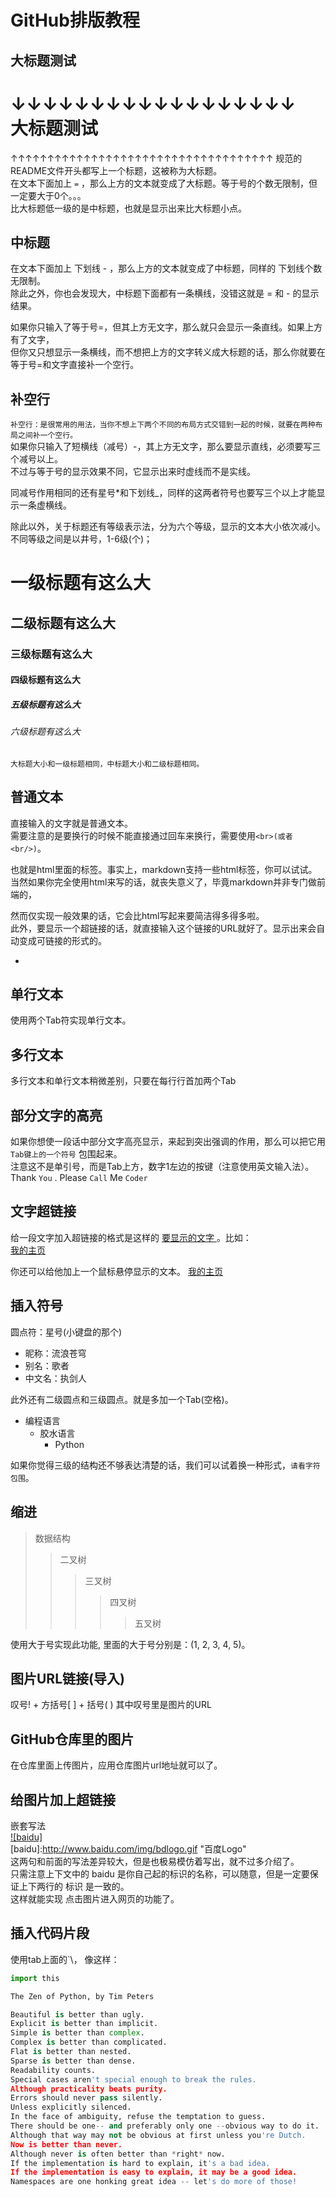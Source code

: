 GitHub排版教程  
====


## 大标题测试  
↓↓↓↓↓↓↓↓↓↓↓↓↓↓↓↓↓↓  
大标题测试  
====  
↑↑↑↑↑↑↑↑↑↑↑↑↑↑↑↑↑↑↑↑↑↑↑↑↑↑↑↑↑↑↑↑↑↑↑↑
规范的README文件开头都写上一个标题，这被称为大标题。  
在文本下面加上 `=` ，那么上方的文本就变成了大标题。等于号的个数无限制，但一定要大于0个。。。  
比大标题低一级的是中标题，也就是显示出来比大标题小点。  


中标题    
------
在文本下面加上 下划线 - ，那么上方的文本就变成了中标题，同样的 下划线个数无限制。  
除此之外，你也会发现大，中标题下面都有一条横线，没错这就是 = 和 - 的显示结果。

如果你只输入了等于号=，但其上方无文字，那么就只会显示一条直线。如果上方有了文字，  
但你又只想显示一条横线，而不想把上方的文字转义成大标题的话，那么你就要在等于号=和文字直接补一个空行。 


## 补空行  
`补空行：是很常用的用法，当你不想上下两个不同的布局方式交错到一起的时候，就要在两种布局之间补一个空行。`  
如果你只输入了短横线（减号）-，其上方无文字，那么要显示直线，必须要写三个减号以上。  
不过与等于号的显示效果不同，它显示出来时虚线而不是实线。

同减号作用相同的还有星号*和下划线_，同样的这两者符号也要写三个以上才能显示一条虚横线。  

除此以外，关于标题还有等级表示法，分为六个等级，显示的文本大小依次减小。  
不同等级之间是以井号，1-6级(个)；  
# 一级标题有这么大  
## 二级标题有这么大  
### 三级标题有这么大  
#### 四级标题有这么大  
##### 五级标题有这么大  
###### 六级标题有这么大  
`大标题大小和一级标题相同，中标题大小和二级标题相同。`


## 普通文本  
直接输入的文字就是普通文本。  
需要注意的是要换行的时候不能直接通过回车来换行，需要使用`<br>(或者<br/>)`。 

也就是html里面的标签。事实上，markdown支持一些html标签，你可以试试。  
当然如果你完全使用html来写的话，就丧失意义了，毕竟markdown并非专门做前端的，  

然而仅实现一般效果的话，它会比html写起来要简洁得多得多啦。  
此外，要显示一个超链接的话，就直接输入这个链接的URL就好了。显示出来会自动变成可链接的形式的。

-
## 单行文本  
使用两个Tab符实现单行文本。  


## 多行文本  
多行文本和单行文本稍微差别，只要在每行行首加两个Tab  


## 部分文字的高亮  
如果你想使一段话中部分文字高亮显示，来起到突出强调的作用，那么可以把它用 `Tab键上的一个符号` 包围起来。  
注意这不是单引号，而是Tab上方，数字1左边的按键（注意使用英文输入法）。  
Thank `You` . Please `Call` Me `Coder`  


## 文字超链接  
给一段文字加入超链接的格式是这样的 [ 要显示的文字 ]( 链接的地址 )。比如：  
[我的主页](https://github.com/KissMyLady)  

你还可以给他加上一个鼠标悬停显示的文本。
[我的主页](https://github.com/KissMyLady"悬停显示")  


## 插入符号  
圆点符：星号(小键盘的那个)    
* 昵称：流浪苍穹  
* 别名：歌者  
* 中文名：执剑人    

此外还有二级圆点和三级圆点。就是多加一个Tab(空格)。  
* 编程语言  
    * 胶水语言  
        * Python  

如果你觉得三级的结构还不够表达清楚的话，我们可以试着换一种形式，`请看字符包围`。  


## 缩进  
>数据结构  
>>二叉树  
>>>三叉树  
>>>>四叉树  
>>>>>五叉树 

使用大于号实现此功能, 里面的大于号分别是：(1, 2, 3, 4, 5)。  


## 图片URL链接(导入)  
叹号! + 方括号[ ] + 括号( ) 其中叹号里是图片的URL  


## GitHub仓库里的图片  
在仓库里面上传图片，应用仓库图片url地址就可以了。  


## 给图片加上超链接  
嵌套写法  
[![baidu]](http://baidu.com)  
[baidu]:http://www.baidu.com/img/bdlogo.gif "百度Logo"  
这两句和前面的写法差异较大，但是也极易模仿着写出，就不过多介绍了。  
只需注意上下文中的 baidu 是你自己起的标识的名称，可以随意，但是一定要保证上下两行的 标识 是一致的。  
这样就能实现 点击图片进入网页的功能了。  


## 插入代码片段  
使用tab上面的\`\， 像这样：  
```Python
import this 

The Zen of Python, by Tim Peters

Beautiful is better than ugly.
Explicit is better than implicit.
Simple is better than complex.
Complex is better than complicated.
Flat is better than nested.
Sparse is better than dense.
Readability counts.
Special cases aren't special enough to break the rules.
Although practicality beats purity.
Errors should never pass silently.
Unless explicitly silenced.
In the face of ambiguity, refuse the temptation to guess.
There should be one-- and preferably only one --obvious way to do it.
Although that way may not be obvious at first unless you're Dutch.
Now is better than never.
Although never is often better than *right* now.
If the implementation is hard to explain, it's a bad idea.
If the implementation is easy to explain, it may be a good idea.
Namespaces are one honking great idea -- let's do more of those!

```



 
 
